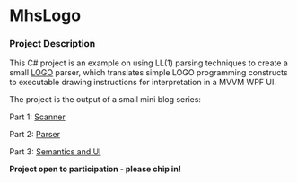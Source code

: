 # MhsLogo

### Project Description

This C# project is an example on using LL(1) parsing techniques to create a small [LOGO](http://en.wikipedia.org/wiki/Logo_(programming_language)) parser, which translates simple LOGO programming constructs to executable drawing instructions for interpretation in a MVVM WPF UI.

The project is the output of a small mini blog series:

Part 1: [Scanner](http://blog.strongminds.dk/post/2012/11/30/Writing-a-small-parser-interpreter-(Part-1).aspx)

Part 2: [Parser](http://blog.strongminds.dk/post/2012/12/07/Writing-(Part-2-Parser).aspx)

Part 3: [Semantics and UI](http://blog.strongminds.dk/post/2013/01/19/Writing-a-small-parser-interpreter-(Part-3-Semantic-processing-and-simple-WPF-MVVM-UI).aspx)

**Project open to participation - please chip in!**
